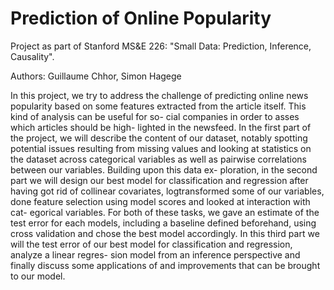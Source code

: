 # Prediction of Online Popularity

Project as part of Stanford MS&E 226: "Small Data: Prediction, Inference, Causality".

Authors: Guillaume Chhor, Simon Hagege

In this project, we try to address the challenge of predicting online news popularity based on some features extracted from the article itself. This kind of analysis can be useful for so- cial companies in order to asses which articles should be high- lighted in the newsfeed. In the first part of the project, we will describe the content of our dataset, notably spotting potential issues resulting from missing values and looking at statistics on the dataset across categorical variables as well as pairwise correlations between our variables. Building upon this data ex- ploration, in the second part we will design our best model for classification and regression after having got rid of collinear covariates, logtransformed some of our variables, done feature selection using model scores and looked at interaction with cat- egorical variables. For both of these tasks, we gave an estimate of the test error for each models, including a baseline defined beforehand, using cross validation and chose the best model accordingly. In this third part we will the test error of our best model for classification and regression, analyze a linear regres- sion model from an inference perspective and finally discuss some applications of and improvements that can be brought to our model.
